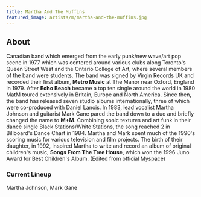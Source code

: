 ```yaml
---
title: Martha And The Muffins
featured_image: artists/m/martha-and-the-muffins.jpg
---
```

## About

Canadian band which emerged from the early punk/new wave/art pop scene in 1977 which was centered around various clubs along Toronto's Queen Street West and the Ontario College of Art, where several members of the band were students.
The band was signed by Virgin Records UK and recorded their first album, **Metro Music** at The Manor near Oxford, England in 1979. After **Echo Beach** became a top ten single around the world in 1980 MatM toured extensively in Britain, Europe and North America. Since then, the band has released seven studio albums internationally, three of which were co-produced with Daniel Lanois. In 1983, lead vocalist Martha Johnson and guitarist Mark Gane pared the band down to a duo and briefly changed the name to **M+M**. Combining sonic textures and art funk in their dance single Black Stations/White Stations, the song reached 2 in Billboard's Dance Chart in 1984.
Martha and Mark spent much of the 1990's scoring music for various television and film projects. The birth of their daughter, in 1992, inspired Martha to write and record an album of original children's music, **Songs From The Tree House**, which won the 1996 Juno Award for Best Children's Album.
(Edited from official Myspace)


### Current Lineup

Martha Johnson, Mark Gane

